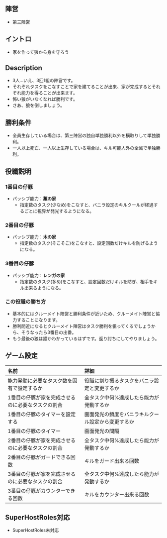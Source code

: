 ## 陣営
- 第三陣営

## イントロ
- 家を作って狼から身を守ろう

## Description
- 3人…いえ、3匹1組の陣営です。
- それぞれタスクをこなすことで家を建てることが出来、家が完成するとそれぞれ能力を得ることが出来ます。
- 怖い狼がいなくなれば勝利です。
- さあ、狼を倒しましょう。

## 勝利条件
- 全員生存している場合は、第三陣営の独自単独勝利以外を横取りして単独勝利。
- 一人以上死亡、一人以上生存している場合は、キル可能人外の全滅で単独勝利。

## 役職説明
### 1番目の仔豚
- パッシブ能力：**藁の家**
  - 指定数のタスク(少なめ)をこなすと、バニラ設定のキルクールが経過するごとに視界が発光するようになる。
### 2番目の仔豚
- パッシブ能力：**木の家**
  - 指定数のタスク(そこそこ)をこなすと、設定回数だけキルを防げるようになる。
### 3番目の仔豚
- パッシブ能力：**レンガの家**
  - 指定数のタスク(多め)をこなすと、設定回数だけキルを防ぎ、相手をキル出来るようになる。
### この役職の勝ち方
- 基本的にはクルーメイト陣営と勝利条件が近いため、クルーメイト陣営と協力することになります。
- 勝利間近になるとクルーメイト陣営はタスク勝利を狙ってくるでしょうから、そうなったら3番目の出番。
- もう最後の狼は誰かわかっているはずです。返り討ちにしてやりましょう。

## ゲーム設定
| 名前 | 詳細 |
| :-- | :-- |
| 能力発動に必要なタスク数を固有で設定するか | 役職に割り振るタスクをバニラ設定と変更するか |
| 1番目の仔豚が家を完成させるのに必要なタスクの割合 | 全タスク中何%達成したら能力が発動するか |
| 1番目の仔豚のタイマーを設定する | 画面発光の頻度をバニラキルクール設定から変更するか |
| 1番目の仔豚のタイマー | 画面発光の間隔 |
| 2番目の仔豚が家を完成させるのに必要なタスクの割合 | 全タスク中何%達成したら能力が発動するか |
| 2番目の仔豚がガードできる回数 | キルをガード出来る回数 |
| 3番目の仔豚が家を完成させるのに必要なタスクの割合 | 全タスク中何%達成したら能力が発動するか |
| 3番目の仔豚がカウンターできる回数 | キルをカウンター出来る回数 |

## SuperHostRoles対応
- SuperHostRoles未対応